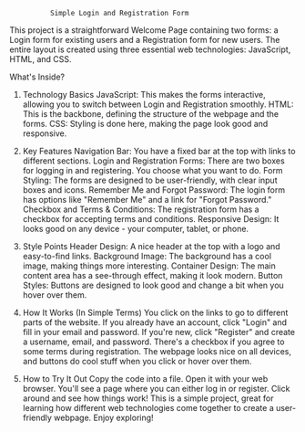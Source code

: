               Simple Login and Registration Form

This project is a straightforward Welcome Page containing two forms: a Login form for existing users and a Registration form for new users. The entire layout is created using three essential web technologies: JavaScript, HTML, and CSS.

What's Inside?

1. Technology Basics
JavaScript: This makes the forms interactive, allowing you to switch between Login and Registration smoothly.
HTML: This is the backbone, defining the structure of the webpage and the forms.
CSS: Styling is done here, making the page look good and responsive.

2. Key Features
Navigation Bar: You have a fixed bar at the top with links to different sections.
Login and Registration Forms: There are two boxes for logging in and registering. You choose what you want to do.
Form Styling: The forms are designed to be user-friendly, with clear input boxes and icons.
Remember Me and Forgot Password: The login form has options like "Remember Me" and a link for "Forgot Password."
Checkbox and Terms & Conditions: The registration form has a checkbox for accepting terms and conditions.
Responsive Design: It looks good on any device - your computer, tablet, or phone.

3. Style Points
Header Design: A nice header at the top with a logo and easy-to-find links.
Background Image: The background has a cool image, making things more interesting.
Container Design: The main content area has a see-through effect, making it look modern.
Button Styles: Buttons are designed to look good and change a bit when you hover over them.

4. How It Works (In Simple Terms)
You click on the links to go to different parts of the website.
If you already have an account, click "Login" and fill in your email and password.
If you're new, click "Register" and create a username, email, and password.
There's a checkbox if you agree to some terms during registration.
The webpage looks nice on all devices, and buttons do cool stuff when you click or hover over them.

5. How to Try It Out
Copy the code into a file.
Open it with your web browser.
You'll see a page where you can either log in or register.
Click around and see how things work!
This is a simple project, great for learning how different web technologies come together to create a user-friendly webpage. Enjoy exploring!

